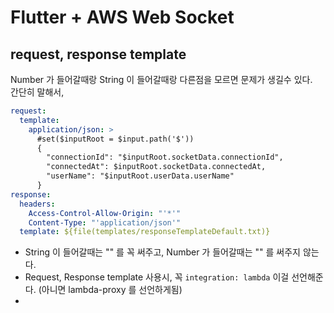 # Flutter + AWS Web Socket


## request, response template 
Number 가 들어갈때랑 String 이 들어갈때랑 다른점을 모르면 문제가 생길수 있다. <br>
간단히 말해서, <br>
```yml
request:
  template:
    application/json: >
      #set($inputRoot = $input.path('$'))
      {
        "connectionId": "$inputRoot.socketData.connectionId",
        "connectedAt": $inputRoot.socketData.connectedAt,
        "userName": "$inputRoot.userData.userName"
      }
response:
  headers:
    Access-Control-Allow-Origin: "'*'"
    Content-Type: "'application/json'"
  template: ${file(templates/responseTemplateDefault.txt)}
```
- String 이 들어갈때는 "" 를 꼭 써주고, Number 가 들어갈때는 "" 를 써주지 않는다. <br>
- Request, Response template 사용시, 꼭 `integration: lambda` 이걸 선언해준다. (아니면 lambda-proxy 를 선언하게됨) <br>
- 